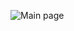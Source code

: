 ![Main page](https://github.com/abdul56-Boukhary57/football-php/assets/156978189/06cdb874-4dbd-4537-a713-c93d11106401)
